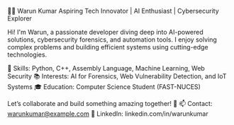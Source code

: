 👨‍💻 Warun Kumar
Aspiring Tech Innovator | AI Enthusiast | Cybersecurity Explorer

Hi! I'm Warun, a passionate developer diving deep into AI-powered solutions, cybersecurity forensics, and automation tools. I enjoy solving complex problems and building efficient systems using cutting-edge technologies.

🔧 Skills: Python, C++, Assembly Language, Machine Learning, Web Security
📚 Interests: AI for Forensics, Web Vulnerability Detection, and IoT Systems
🎓 Education: Computer Science Student (FAST-NUCES)

Let’s collaborate and build something amazing together! 🚀
📫 Contact: warunkumar@example.com
🔗 LinkedIn: linkedin.com/in/warunkumar
